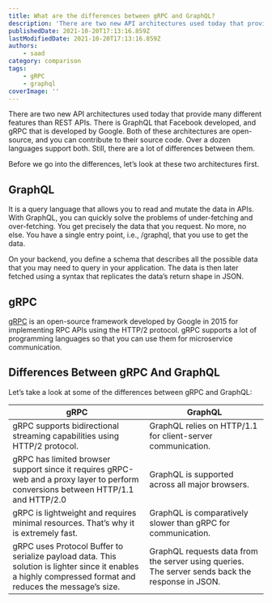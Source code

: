 ```yaml
---
title: What are the differences between gRPC and GraphQL?
description: 'There are two new API architectures used today that provide many different features than REST APIs.'
publishedDate: 2021-10-20T17:13:16.859Z
lastModifiedDate: 2021-10-20T17:13:16.859Z
authors:
    - saad
category: comparison
tags:
    - gRPC
    - graphql
coverImage: ''
---
```


There are two new API architectures used today that provide many different features than REST APIs. There is GraphQL that Facebook developed, and gRPC that is developed by Google. Both of these architectures are open-source, and you can contribute to their source code. Over a dozen languages support both. Still, there are a lot of differences between them.

Before we go into the differences, let’s look at these two architectures first.

## GraphQL

It is a query language that allows you to read and mutate the data in APIs. With GraphQL, you can quickly solve the problems of under-fetching and over-fetching. You get precisely the data that you request. No more, no else. You have a single entry point, i.e., /graphql, that you use to get the data.

On your backend, you define a schema that describes all the possible data that you may need to query in your application. The data is then later fetched using a syntax that replicates the data’s return shape in JSON.

## gRPC

[gRPC](https://grpc.io/) is an open-source framework developed by Google in 2015 for implementing RPC APIs using the HTTP/2 protocol. gRPC supports a lot of programming languages so that you can use them for microservice communication.

## Differences Between gRPC And GraphQL

Let’s take a look at some of the differences between gRPC and GraphQL:

| gRPC                                                                                                                                                      | GraphQL                                                                                          |
| --------------------------------------------------------------------------------------------------------------------------------------------------------- | ------------------------------------------------------------------------------------------------ |
| gRPC supports bidirectional streaming capabilities using HTTP/2 protocol.                                                                                 | GraphQL relies on HTTP/1.1 for client-server communication.                                      |
| gRPC has limited browser support since it requires gRPC-web and a proxy layer to perform conversions between HTTP/1.1 and HTTP/2.0                        | GraphQL is supported across all major browsers.                                                  |
| gRPC is lightweight and requires minimal resources. That’s why it is extremely fast.                                                                      | GraphQL is comparatively slower than gRPC for communication.                                     |
| gRPC uses Protocol Buffer to serialize payload data. This solution is lighter since it enables a highly compressed format and reduces the message’s size. | GraphQL requests data from the server using queries. The server sends back the response in JSON. |
